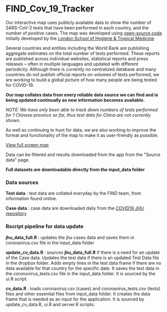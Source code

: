# FIND_Cov_19_Tracker

Our interactive map uses publicly available data to show the number of SARS-CoV-2 tests that have been performed in each country, and the number of positive cases. The map was developed using [open-source code](https://github.com/eparker12/nCoV_tracker) initially developed by the [London School of Hygiene & Tropical Medicine](https://www.lshtm.ac.uk/)

Several countries and entities including the World Bank are publishing aggregate estimates on the total number of tests performed. These reports are published across individual websites, statistical reports and press releases – often in multiple languages and updated with different periodicity. Although there is currently no centralized database and many countries do not publish official reports on volumes of tests performed, we are working to build a global picture of how many people are being tested for COVID-19.

**Our map collates data from every reliable data source we can find and is being updated continually as new information becomes available.**

*NOTE: We have only been able to track down numbers of tests performed for 1 Chinese province so far, thus test data for China are not currently shown.*

As well as continuing to hunt for data, we are also working to improve the format and functionality of the map to make it as user-friendly as possible.

[View full screen map](https://finddx.shinyapps.io/FIND_Cov_19_Tracker/)

Data can be filtered and results downloaded from the app from the "Source data" page.

**Full datasets are downloadable directly from the input_data folder**

### Data sources 
**Test data** : test data are collated everyday by the FIND team, from information found online.

**Case data** : case data are downloaded daily from the [COVID19 JHU repository](https://github.com/CSSEGISandData/COVID-19)

### Rscript pipeline for data update
**jhu_data_full.R** : updates the jhu cases data and saves them in coronavirus.csv file in the input_data folder

**update_cv_data.R** : sources __jhu_data_full.R__ if there is a need for an update of the Case data. Updates the test data if there is an updated Test Data file in the dropbox folder. Adds empty lines in the test data frame if there are no data available for that country for the specific date. It saves the test data in the coronovirus_tests.csv file in the input_data folder. It is sourced by the ui.R script.

**cv_data.R** : loads coronavirus.csv (cases) and coronavirus_tests.csv (tests) files and other essential files from input_data folder. It creates the data frame that is needed as an input for the application. It is sourced by update_cv_data.R, ui.R and server.R scripts.
